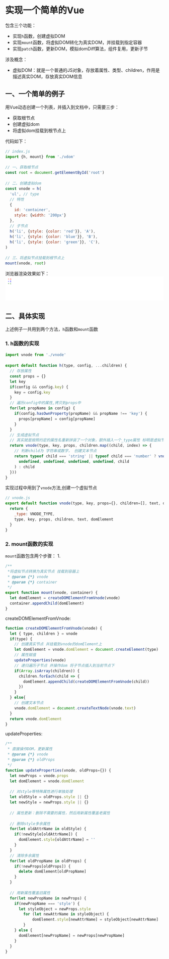 # 实现一个简单的Vue
包含三个功能：
- 实现`h`函数，创建虚拟DOM
- 实现`mount`函数，将虚拟DOM转化为真实DOM，并挂载到指定容器
- 实现`patch`函数，更新DOM，模拟domDiff算法，组件复用，更新子节
  
涉及概念：
- 虚拟DOM：就是一个普通的JS对象，存放着属性、类型、children，作用是描述真实DOM，存放真实DOM信息

## 一、一个简单的例子
用Vue动态创建一个列表，并插入到文档中，只需要三步：
- 获取根节点
- 创建虚拟dom
- 将虚拟dom挂载到根节点上  
  
代码如下：

```js
// index.js
import {h, mount} from './vdom'

// 一、获取根节点
const root = document.getElementById('root')

// 二、创建虚拟dom
const vnode = h(
  'ul', // type
  // 特性
  {
    id: 'container',
    style: {width: '200px'}
  },
  // 子节点
  h('li', {style: {color: 'red'}}, 'A'),
  h('li', {style: {color: 'blue'}}, 'B'),
  h('li', {style: {color: 'green'}}, 'C'),
)

// 三、将虚拟节点挂载到根节点上
mount(vnode, root)
```
浏览器渲染效果如下：
![](./img/vue-domdiff/ul.png)

## 二、具体实现
上述例子一共用到两个方法，`h`函数和`mount`函数

### 1. h函数的实现
```js
import vnode from './vnode'

export default function h(type, config, ...children) {
  // 存放属性
  const props = {}
  let key
  if(config && config.key) {
    key = config.key
  }
  // 遍历config中的属性,拷贝到props中
  for(let propName in config) {
    if(config.hasOwnProperty(propName) && propName !== 'key') {
      props[propName] = config[propName]
    }
  }
  // 生成虚拟节点
  // 其实就是按照约定的属性名重新拼装了一个对象，额外插入一个_type属性 标明是虚拟节点
  return vnode(type, key, props, children.map((child, index) => {
    // 判断child为 字符串或数字， 创建文本节点
    return typeof child === 'string' || typeof child === 'number' ? vnode(
      undefined, undefined, undefined, undefined, child
    ) : child
  }))
}
```
实现过程中用到了`vnode`方法,创建一个虚拟节点
```js
// vnode.js
export default function vnode(type, key, props={}, children=[], text, domElement) {
  return {
    _type: VNODE_TYPE,
    type, key, props, children, text, domElement
  }
}

```

### 2. mount函数的实现
`mount`函数包含两个步骤：
1. 
```js
/**
 *将虚拟节点转换为真实节点 挂载到容器上
 * @param {*} vnode 
 * @param {*} container 
 */
export function mount(vnode, container) {
  let domElement = createDOMElementFromVnode(vnode)
  container.appendChild(domElement)
}
```

createDOMElementFromVnode:
```js
function createDOMElementFromVnode(vnode) {
  let { type, children } = vnode
  if(type) {
    // 创建真实节点 并挂载到vnode的domElement上
    let domElement = vnode.domElement = document.createElement(type)
    // 属性赋值
    updateProperties(vnode)
    // 递归遍历子节点 并操作dom 将子节点插入到当前节点下
    if(Array.isArray(children)) {
      children.forEach(child => {
        domElement.appendChild(createDOMElementFromVnode(child))
      })
    }
  } else{
    // 创建文本节点
    vnode.domElement = document.createTextNode(vnode.text)
  }
  return vnode.domElement
}
```
updateProperties:
```js
/**
 * 直接操作DOM，更新属性
 * @param {*} vnode 
 * @param {*} oldProps 
 */
function updateProperties(vnode, oldProps={}) {
  let newProps = vnode.props
  let domElement = vnode.domElement

  // 对style等特殊属性进行单独处理
  let oldStyle = oldProps.style || {}
  let newStyle = newProps.style || {}

  // 属性更新：删除不需要的属性，然后用新属性覆盖老属性
  
  // 删除style多余属性
  for(let oldAttrName in oldStyle) {
    if(!newStyle[oldAttrName]) {
      domElement.style[oldAttrName] = ''
    }
  }
  // 清除多余属性
  for(let oldPropName in oldProps) {
    if(!newProps[oldProps]) {
      delete domElement[oldPropName]
    }
  }

  // 用新属性覆盖旧属性
  for(let newPropName in newProps) {
    if(newPropName === 'style') {
      let styleObject = newProps.style
        for (let newAttrName in styleObject) {
            domElement.style[newAttrName] = styleObject[newAttrName]
        }
    } else {
      domElement[newPropName] = newProps[newPropName]
    }
  }
}
```